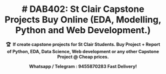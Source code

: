 <!-- markdownlint-disable -->
<h1 align="center">
  # DAB402: St Clair Capstone Projects Buy Online (EDA, Modelling, Python and Web Development.)
    <br>
</h1>
<p align="center">
<strong>🏆&nbsp; If create capstone projects for St Clair Students. Buy Project + Report of Python, EDA, Data Science, Web development or any other Capstone Project @ Cheap prices.</strong>
</p>
<p align="center">
<strong>Whatsapp / Telegram : 9455870283</strong>
<strong>Fast Delivery!</strong>
</p>
